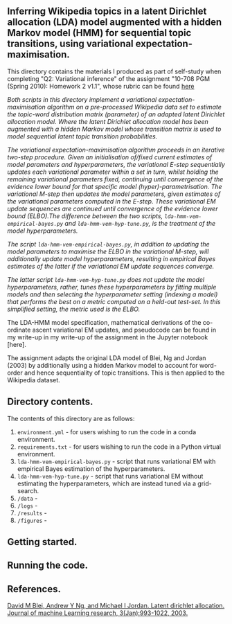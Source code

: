 ## Inferring Wikipedia topics in a latent Dirichlet allocation (LDA) model augmented with a hidden Markov model (HMM) for sequential topic transitions, using variational expectation-maximisation.

This directory contains the materials I produced as part of self-study when completing "Q2: Variational inference" of the assignment
"10-708 PGM (Spring 2010): Homework 2 v1.1", whose rubric can be found [here](https://github.com/cyber-rhythms/cmu-10-708-probabilistic-graphical-models-spring-2019/blob/master/homework-assignments/hw-2/hw-2-v1.1.pdf)

*Both scripts in this directory implement a variational expectation-maximisation algorithm on a pre-processed Wikipedia data set to estimate the topic-word distribution matrix (parameter) of an adapted latent Dirichlet allocation model. Where the latent Dirichlet allocation model has been augmented with a hidden Markov model whose transition matrix is used to model sequential latent topic transition probabilities.*

*The variational expectation-maximisation algorithm proceeds in an iterative two-step procedure. Given an initialisation of/fixed current estimates of model parameters and hyperparameters, the variational E-step sequentially updates each variational parameter within a set in turn, whilst holding the remaining variational parameters fixed, continuing until convergence of the evidence lower bound for that specific model (hyper)-parametrisation. The variational M-step then updates the model parameters, given estimates of the variational parameters computed in the E-step. These variational EM update sequences are continued until convergence of the evidence lower bound (ELBO).The difference between the two scripts, `lda-hmm-vem-empirical-bayes.py` and `lda-hmm-vem-hyp-tune.py`, is the treatment of the model hyperparameters.*

*The script `lda-hmm-vem-empirical-bayes.py`, in addition to updating the model parameters to maximise the ELBO in the variational M-step, will additionally update model hyperparameters, resulting in empirical Bayes estimates of the latter if the variational EM update sequences converge.*

*The latter script `lda-hmm-vem-hyp-tune.py` does not update the model hyperparameters, rather, tunes these hyperparameters by fitting multiple models and then selecting the hyperparameter setting (indexing a model) that performs the best on a metric computed on a held-out test-set. In this simplified setting, the metric used is the ELBO.*

The LDA-HMM model specification, mathematical derivations of the co-ordinate ascent variational EM updates, and pseudocode can be found in my write-up
in my write-up of the assignment in the Jupyter notebook [here].

The assignment adapts the original LDA model of Blei, Ng and Jordan (2003) by additionally using a hidden Markov model to account for word-order
and hence sequentiality of topic transitions. This is then applied to the Wikipedia dataset.

## Directory contents.

The contents of this directory are as follows:

1. `environment.yml` - for users wishing to run the code in a conda environment.
2. `requirements.txt` - for users wishing to run the code in a Python virtual environment.
3. `lda-hmm-vem-empirical-bayes.py` - script that runs variational EM with empirical Bayes estimation of the hyperparameters.
4. `lda-hmm-vem-hyp-tune.py` - script that runs variational EM without estimating the hyperparameters, which are instead tuned via a grid-search.
5. `/data` - 
6. `/logs` - 
7. `/results` - 
8. `/figures` - 

## Getting started.

## Running the code.

## References.

[David M Blei, Andrew Y Ng, and Michael I Jordan. Latent dirichlet allocation. Journal of machine
Learning research, 3(Jan):993-1022, 2003.](https://jmlr.org/papers/volume3/blei03a/blei03a.pdf)

 
